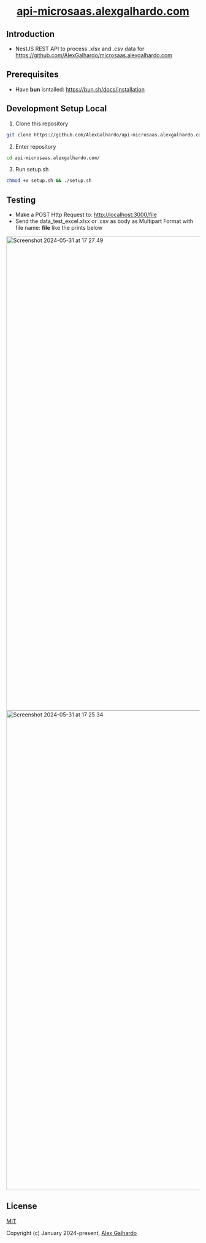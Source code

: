 <div align="center">
 <h1 align="center"><a href="https://api-microsaas.alexgalhardo.com" target="_blank">api-microsaas.alexgalhardo.com</a></h1>
</div>

## Introduction

* NestJS REST API to process .xlsx and .csv data for <https://github.com/AlexGalhardo/microsaas.alexgalhardo.com>

## Prerequisites
- Have **bun** isntalled: <https://bun.sh/docs/installation>

## Development Setup Local

1. Clone this repository
```bash
git clone https://github.com/AlexGalhardo/api-microsaas.alexgalhardo.com
```

2. Enter repository
```bash
cd api-microsaas.alexgalhardo.com/
```

3. Run setup.sh
```bash
chmod +x setup.sh && ./setup.sh
```

## Testing
- Make a POST Http Request to: <http://localhost:3000/file>
- Send the data_test_excel.xlsx or .csv as body as Multipart Format with file name: **file** like the prints below

<img width="1235" alt="Screenshot 2024-05-31 at 17 27 49" src="https://github.com/AlexGalhardo/microsaas.alexgalhardo.com/assets/19540357/1d9da88b-5345-41cd-bc7b-dbe9928c6113">

<img width="1249" alt="Screenshot 2024-05-31 at 17 25 34" src="https://github.com/AlexGalhardo/microsaas.alexgalhardo.com/assets/19540357/dcc7f9ba-5c55-4dc4-801b-086e399e7e1f">


## License

[MIT](http://opensource.org/licenses/MIT)

Copyright (c) January 2024-present, [Alex Galhardo](https://github.com/AlexGalhardo)
